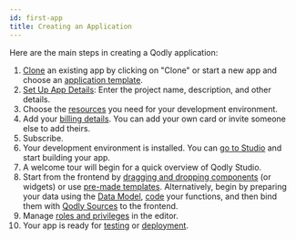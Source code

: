```yaml
---
id: first-app
title: Creating an Application
---
```


Here are the main steps in creating a Qodly application:

1. [Clone](../console/consoleOverview.md#managing-applications) an existing app by clicking on "Clone" or start a new app and choose an [application template](../console/myApps.md#creating-a-new-application).
2. [Set Up App Details](../console/myApps.md#step-3-configure-application-details): Enter the project name, description, and other details.
3. Choose the [resources](../console/myApps.md#environment-configuration) you need for your development environment.
4. Add your [billing details](../console/myApps.md#step-4-finalize-billing). You can add your own card or invite someone else to add theirs.
5. Subscribe.
6. Your development environment is installed. You can [go to Studio](../../4DQodlyPro/overview.md) and start building your app.
7. A welcome tour will begin for a quick overview of Qodly Studio.
8. Start from the frontend by [dragging and dropping components](../../4DQodlyPro/pageLoaders/pageLoaderOverview.md) (or widgets) or use [pre-made templates](../../4DQodlyPro/pageLoaders/templates.md). Alternatively, begin by preparing your data using the [Data Model](../../4DQodlyPro/model/model-editor-interface.md), [code](../../4DQodlyPro/coding.md) your functions, and then bind them with [Qodly Sources](../../4DQodlyPro/pageLoaders/qodlySources.md) to the frontend.
9. Manage [roles and privileges](../../4DQodlyPro/roles/rolesPrivilegesOverview.md) in the editor.
10. Your app is ready for [testing](../../4DQodlyPro/pageLoaders/pageLoaderOverview.md#preview) or [deployment](../console/releaseManagementDeployment.md).
